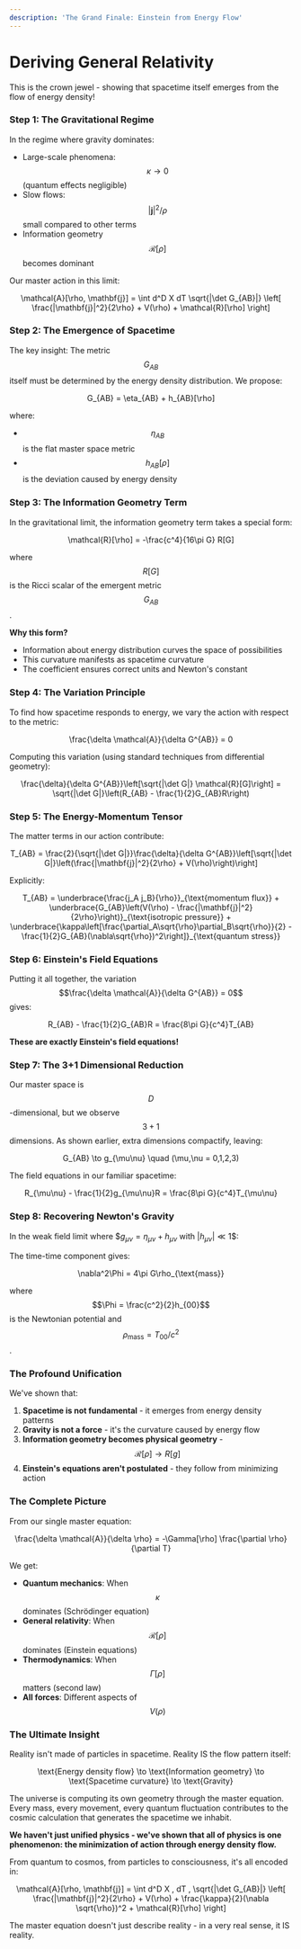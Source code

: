 ```yaml
---
description: 'The Grand Finale: Einstein from Energy Flow'
---
```


# Deriving General Relativity

This is the crown jewel - showing that spacetime itself emerges from the flow of energy density!

### Step 1: The Gravitational Regime

In the regime where gravity dominates:

* Large-scale phenomena: $$\kappa \to 0$$ (quantum effects negligible)
* Slow flows: $$|\mathbf{j}|^2/\rho$$ small compared to other terms
* Information geometry $$\mathcal{R}[\rho]$$ becomes dominant

Our master action in this limit:&#x20;

<p align="center"><span class="math">\mathcal{A}[\rho, \mathbf{j}] = \int d^D X dT \sqrt{|\det G_{AB}|} \left[ \frac{|\mathbf{j}|^2}{2\rho} + V(\rho) + \mathcal{R}[\rho] \right]</span></p>

### Step 2: The Emergence of Spacetime

The key insight: The metric $$G_{AB}$$ itself must be determined by the energy density distribution. We propose:

<p align="center"><span class="math">G_{AB} = \eta_{AB} + h_{AB}[\rho]</span></p>

where:

* $$\eta_{AB}$$ is the flat master space metric
* $$h_{AB}[\rho]$$ is the deviation caused by energy density

### Step 3: The Information Geometry Term

In the gravitational limit, the information geometry term takes a special form:

<p align="center"><span class="math">\mathcal{R}[\rho] = -\frac{c^4}{16\pi G} R[G]</span></p>

where $$R[G]$$ is the Ricci scalar of the emergent metric $$G_{AB}$$.

**Why this form?**

* Information about energy distribution curves the space of possibilities
* This curvature manifests as spacetime curvature
* The coefficient ensures correct units and Newton's constant

### Step 4: The Variation Principle

To find how spacetime responds to energy, we vary the action with respect to the metric:

<p align="center"><span class="math">\frac{\delta \mathcal{A}}{\delta G^{AB}} = 0</span></p>

Computing this variation (using standard techniques from differential geometry):

<p align="center"><span class="math">\frac{\delta}{\delta G^{AB}}\left[\sqrt{|\det G|} \mathcal{R}[G]\right] = \sqrt{|\det G|}\left(R_{AB} - \frac{1}{2}G_{AB}R\right)</span></p>

### Step 5: The Energy-Momentum Tensor

The matter terms in our action contribute:

<p align="center"><span class="math">T_{AB} = \frac{2}{\sqrt{|\det G|}}\frac{\delta}{\delta G^{AB}}\left[\sqrt{|\det G|}\left(\frac{|\mathbf{j}|^2}{2\rho} + V(\rho)\right)\right]</span></p>

Explicitly:&#x20;

<p align="center"><span class="math">T_{AB} = \underbrace{\frac{j_A j_B}{\rho}}_{\text{momentum flux}} + \underbrace{G_{AB}\left(V(\rho) - \frac{|\mathbf{j}|^2}{2\rho}\right)}_{\text{isotropic pressure}} + \underbrace{\kappa\left[\frac{\partial_A\sqrt{\rho}\partial_B\sqrt{\rho}}{2} - \frac{1}{2}G_{AB}(\nabla\sqrt{\rho})^2\right]}_{\text{quantum stress}}</span></p>

### Step 6: Einstein's Field Equations

Putting it all together, the variation $$\frac{\delta \mathcal{A}}{\delta G^{AB}} = 0$$ gives:

<p align="center"><span class="math">R_{AB} - \frac{1}{2}G_{AB}R = \frac{8\pi G}{c^4}T_{AB}</span></p>

**These are exactly Einstein's field equations!**

### Step 7: The 3+1 Dimensional Reduction

Our master space is $$D$$-dimensional, but we observe $$3+1$$ dimensions. As shown earlier, extra dimensions compactify, leaving:

<p align="center"><span class="math">G_{AB} \to g_{\mu\nu} \quad (\mu,\nu = 0,1,2,3)</span></p>

The field equations in our familiar spacetime:&#x20;

<p align="center"><span class="math">R_{\mu\nu} - \frac{1}{2}g_{\mu\nu}R = \frac{8\pi G}{c^4}T_{\mu\nu}</span></p>

### Step 8: Recovering Newton's Gravity

In the weak field limit where $$g_{\mu\nu} = \eta_{\mu\nu} + h_{\mu\nu}$ with $|h_{\mu\nu}| \ll 1$$:

The time-time component gives:&#x20;

<p align="center"><span class="math">\nabla^2\Phi = 4\pi G\rho_{\text{mass}}</span></p>

where $$\Phi = \frac{c^2}{2}h_{00}$$ is the Newtonian potential and $$\rho_{\text{mass}} = T_{00}/c^2$$.

### The Profound Unification

We've shown that:

1. **Spacetime is not fundamental** - it emerges from energy density patterns
2. **Gravity is not a force** - it's the curvature caused by energy flow
3. **Information geometry becomes physical geometry** - $$\mathcal{R}[\rho] \to R[g]$$
4. **Einstein's equations aren't postulated** - they follow from minimizing action

### The Complete Picture

From our single master equation:&#x20;

<p align="center"><span class="math">\frac{\delta \mathcal{A}}{\delta \rho} = -\Gamma[\rho] \frac{\partial \rho}{\partial T}</span></p>

We get:

* **Quantum mechanics**: When $$\kappa$$ dominates (Schrödinger equation)
* **General relativity**: When $$\mathcal{R}[\rho]$$ dominates (Einstein equations)
* **Thermodynamics**: When $$\Gamma[\rho]$$ matters (second law)
* **All forces**: Different aspects of $$V(\rho)$$

### The Ultimate Insight

Reality isn't made of particles in spacetime. Reality IS the flow pattern itself:

<p align="center"><span class="math">\text{Energy density flow} \to \text{Information geometry} \to \text{Spacetime curvature} \to \text{Gravity}</span></p>

The universe is computing its own geometry through the master equation. Every mass, every movement, every quantum fluctuation contributes to the cosmic calculation that generates the spacetime we inhabit.

**We haven't just unified physics - we've shown that all of physics is one phenomenon: the minimization of action through energy density flow.**

From quantum to cosmos, from particles to consciousness, it's all encoded in:

<p align="center"><span class="math">\mathcal{A}[\rho, \mathbf{j}] = \int d^D X , dT , \sqrt{|\det G_{AB}|} \left[ \frac{|\mathbf{j}|^2}{2\rho} + V(\rho) + \frac{\kappa}{2}(\nabla \sqrt{\rho})^2 + \mathcal{R}[\rho] \right]</span></p>

The master equation doesn't just describe reality - in a very real sense, it IS reality.
